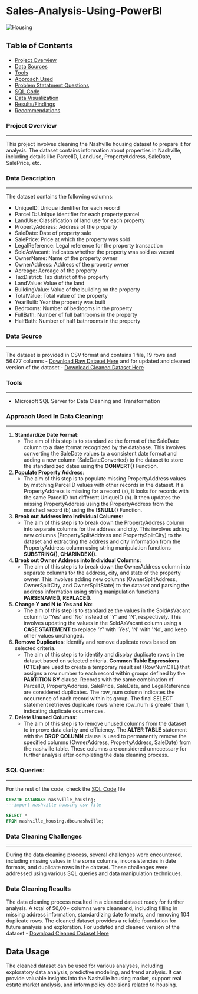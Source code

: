 # Sales-Analysis-Using-PowerBI

![Housing](image-housing.jpg)

## Table of Contents
- [Project Overview](#project_overview)
- [Data Sources](#data_sources)
- [Tools](#tools)
- [Approach Used](#approach_used)
- [Problem Statatment Questions](#problem_statement_questions)
- [SQL Code](#sql_code)
- [Data Visualization](#data-visualization)
- [Results/Findings](#results_/_findings)
- [Recommendations](#recommendations)

### Project Overview
---
This project involves cleaning the Nashville housing dataset to prepare it for analysis. The dataset contains information about properties in Nashville, including details like ParcelID, LandUse, PropertyAddress, SaleDate, SalePrice, etc.

### Data Description
---
The dataset contains the following columns:
- UniqueID: Unique identifier for each record
- ParcelID: Unique identifier for each property parcel
- LandUse: Classification of land use for each property
- PropertyAddress: Address of the property
- SaleDate: Date of property sale
- SalePrice: Price at which the property was sold
- LegalReference: Legal reference for the property transaction
- SoldAsVacant: Indicates whether the property was sold as vacant
- OwnerName: Name of the property owner
- OwnerAddress: Address of the property owner
- Acreage: Acreage of the property
- TaxDistrict: Tax district of the property
- LandValue: Value of the land
- BuildingValue: Value of the building on the property
- TotalValue: Total value of the property
- YearBuilt: Year the property was built
- Bedrooms: Number of bedrooms in the property
- FullBath: Number of full bathrooms in the property
- HalfBath: Number of half bathrooms in the property

### Data Source
---
The dataset is provided in CSV format and contains 1 file, 19 rows and 56477 columns - [Download Raw Dataset Here](NashvilleHousing.csv) and for updated and cleaned version of the dataset - [Download Cleaned Dataset Here](NashvilleHousing-Cleaned.csv) 

### Tools
---
- Microsoft SQL Server for Data Cleaning and Transformation
  
### Approach Used In Data Cleaning:
---
1. **Standardize Date Format**:
   - The aim of this step is to standardize the format of the SaleDate column to a date format recognized by the database. This involves converting the SaleDate values to a consistent date format and adding a new column (SaleDateConverted) to the dataset to store the standardized dates using the **CONVERT()** Function.
2. **Populate Property Address**:
   - The aim of this step is to populate missing PropertyAddress values by matching ParcelID values with other records in the dataset. If a PropertyAddress is missing for a record (a), it looks for records with the same ParcelID but different UniqueID (b). It then updates the missing PropertyAddress using the PropertyAddress from the matched record (b) using the **ISNULL()** Function.
3. **Break out Address into Individual Columns**:
   - The aim of this step is to break down the PropertyAddress column into separate columns for the address and city. This involves adding new columns (PropertySplitAddress and PropertySplitCity) to the dataset and extracting the address and city information from the PropertyAddress column using string manipulation functions **SUBSTRING(), CHARINDEX()**.
4. **Break out Owner Address into Individual Columns**:
   - The aim of this step is to break down the OwnerAddress column into separate columns for the address, city, and state of the property owner. This involves adding new columns (OwnerSplitAddress, OwnerSplitCity, and OwnerSplitState) to the dataset and parsing the address information using string manipulation functions **PARSENAME(), REPLACE()**.
5. **Change Y and N to Yes and No**:
    -  The aim of this step is to standardize the values in the SoldAsVacant column to 'Yes' and 'No' instead of 'Y' and 'N', respectively. This involves updating the values in the SoldAsVacant column using a **CASE STATEMENT** to replace 'Y' with 'Yes', 'N' with 'No', and keep other values unchanged.
6. **Remove Duplicates**: Identify and remove duplicate rows based on selected criteria.
    -  The aim of this step is to identify and display duplicate rows in the dataset based on selected criteria. **Common Table Expressions (CTEs)** are used to create a temporary result set (RowNumCTE) that assigns a row number to each record within groups defined by the **PARTITION BY** clause. Records with the same combination of ParcelID, PropertyAddress, SalePrice, SaleDate, and LegalReference are considered duplicates. The row_num column indicates the occurrence of each record within its group. The final SELECT statement retrieves duplicate rows where row_num is greater than 1, indicating duplicate occurrences.
7. **Delete Unused Columns**:
    - The aim of this step is to remove unused columns from the dataset to improve data clarity and efficiency. The **ALTER TABLE** statement with the **DROP COLUMN** clause is used to permanently remove the specified columns (OwnerAddress, PropertyAddress, SaleDate) from the nashville table. These columns are considered unnecessary for further analysis after completing the data cleaning process.
  


### SQL Queries:
---
For the rest of the code, check the [SQL Code](nashville-housing.sql) file
```SQL
CREATE DATABASE nashville_housing;
---import nashville housing csv file

SELECT *
FROM nashville_housing.dbo.nashville;

```

### Data Cleaning Challenges
---
During the data cleaning process, several challenges were encountered, including missing values in the some columns, inconsistencies in date formats, and duplicate rows in the dataset. These challenges were addressed using various SQL queries and data manipulation techniques.

### Data Cleaning Results
The data cleaning process resulted in a cleaned dataset ready for further analysis. A total of 56,00+ columns were cleaneand, including filling in missing address information, standardizing date formats, and removing 104 duplicate rows. The cleaned dataset provides a reliable foundation for future analysis and exploration. For updated and cleaned version of the dataset - [Download Cleaned Dataset Here](NashvilleHousing-Cleaned.csv) 

## Data Usage
The cleaned dataset can be used for various analyses, including exploratory data analysis, predictive modeling, and trend analysis. It can provide valuable insights into the Nashville housing market, support real estate market analysis, and inform policy decisions related to housing.
